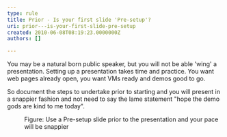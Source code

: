 ```yaml
---
type: rule
title: Prior - Is your first slide 'Pre-setup'?
uri: prior---is-your-first-slide-pre-setup
created: 2010-06-08T08:19:23.0000000Z
authors: []

---
```




<span class='intro'> You may be a natural born public speaker, but you will not be able 'wing' a presentation. Setting up a presentation takes time and practice. You want web pages already open, you want VMs ready and demos good to go.
 </span>


  <p>So document the steps to undertake prior to starting and you will present in a snappier fashion and not need to say the lame statement &quot;hope the demo gods are kind to me today&quot;. </p>
<dl>
    <dt><img class="ms-rteCustom-ImageArea" src="/PublishingImages/preslide.gif" alt="" /> </dt>
    <dd class="ms-rteCustom-FigureNormal">Figure&#58; Use a Pre-setup slide prior to the presentation and your pace will be snappier</dd>
</dl>



